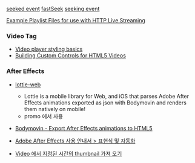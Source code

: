 [seeked event](https://developer.mozilla.org/en-US/docs/Web/API/HTMLMediaElement/seeked_event) [fastSeek](https://developer.mozilla.org/en-US/docs/Web/API/HTMLMediaElement/fastSeek) [seeking event](https://developer.mozilla.org/en-US/docs/Web/API/HTMLMediaElement/seeking_event)

[Example Playlist Files for use with HTTP Live Streaming](https://developer.apple.com/library/archive/technotes/tn2288/_index.html#//apple_ref/doc/uid/DTS40012238-CH1-I_FRAME_PLAYLIST)

### Video Tag

-   [Video player styling basics](https://developer.mozilla.org/en-US/docs/Web/Guide/Audio_and_video_delivery/Video_player_styling_basics)
-   [Building Custom Controls for HTML5 Videos](https://blog.teamtreehouse.com/building-custom-controls-for-html5-videos)

### After Effects

-   [lottie-web](https://github.com/airbnb/lottie-web)

    -   Lottie is a mobile library for Web, and iOS that parses Adobe After Effects animations exported as json with Bodymovin and renders them natively on mobile!
    -   promo 에서 사용

-   [Bodymovin - Export After Effects animations to HTML5](https://www.creativebloq.com/how-to/export-after-effects-animations-to-html5)

-   [Adobe After Effects 사용 안내서 > 표현식 및 자동화](https://helpx.adobe.com/kr/after-effects/using/expression-language-reference.html#%ED%91%9C%ED%98%84%EC%8B%9DJavaScript%EC%97%94%EC%A7%84)

-   [Video 에서 지정된 시간의 thumbnail 가져 오기](https://usefulangle.com/post/46/javascript-get-video-thumbnail-image-jpeg-png)
